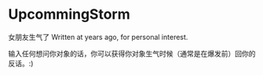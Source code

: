 # UpcommingStorm
女朋友生气了
Written at years ago, for personal interest.

输入任何想问你对象的话，你可以获得你对象生气时候（通常是在爆发前）回你的反话。:)
